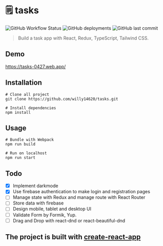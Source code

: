 # 🗒️ tasks

![GitHub Workflow Status](https://img.shields.io/github/workflow/status/willy14620/tasks/build-and-deploy?style=flat-square)
![GitHub deployments](https://img.shields.io/github/deployments/willy14620/tasks/github-pages?label=gh-pages&style=flat-square)
![GitHub last commit](https://img.shields.io/github/last-commit/willy14620/tasks?style=flat-square)

> Build a task app with React, Redux, TypeScript, Tailwind CSS.

## Demo

<https://tasks-0427.web.app/>

## Installation

```shell
# Clone all project
git clone https://github.com/willy14620/tasks.git

# Install dependencies
npm install
```

## Usage

```shell
# Bundle with Webpack
npm run build

# Run on localhost
npm run start
```

## Todo

- [x] Implement darkmode
- [x] Use firebase authentication to make login and registration pages
- [ ] Manage state with Redux and manage route with React Router
- [ ] Store data with firebase
- [ ] Design mobile, tablet and desktop UI
- [ ] Validate Form by Formik, Yup.
- [ ] Drag and Drop with react-dnd or react-beautiful-dnd

## The project is built with [create-react-app](https://github.com/facebook/create-react-app)
